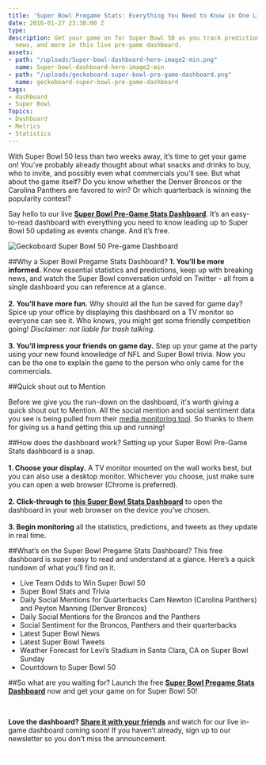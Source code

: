 ```yaml
---
title: 'Super Bowl Pregame Stats: Everything You Need to Know in One Live Dashboard'
date: 2016-01-27 23:38:00 Z
type: 
description: Get your game on for Super Bowl 50 as you track predictions, breaking
  news, and more in this live pre-game dashboard.
assets:
- path: "/uploads/Super-bowl-dashboard-hero-image2-min.png"
  name: Super-bowl-dashboard-hero-image2-min
- path: "/uploads/geckoboard-super-bowl-pre-game-dashboard.png"
  name: geckoboard-super-bowl-pre-game-dashboard
tags:
- dashboard
- Super Bowl
Topics:
- Dashboard
- Metrics
- Statistics
---
```


With Super Bowl 50 less than two weeks away, it’s time to get your game on! You’ve probably already thought about what snacks and drinks to buy, who to invite, and possibly even what commercials you’ll see. But what about the game itself? Do you know whether the Denver Broncos or the Carolina Panthers are favored to win? Or which quarterback is winning the popularity contest?

Say hello to our live **[Super Bowl Pre-Game Stats Dashboard](https://www.geckoboard.com/super-bowl-50/pre-game-dashboard/)**. It’s an easy-to-read dashboard with everything you need to know leading up to Super Bowl 50 updating as events change. And it’s free. 

![Geckoboard Super Bowl 50 Pre-game Dashboard](/uploads/geckoboard-super-bowl-pre-game-dashboard.png) 

##Why a Super Bowl Pregame Stats Dashboard?
**1. You’ll be more informed.** Know essential statistics and predictions, keep up with breaking news, and watch the Super Bowl conversation unfold on Twitter - all from a single dashboard you can reference at a glance. <br><br>
**2. You’ll have more fun.** Why should all the fun be saved for game day? Spice up your office by displaying this dashboard on a TV monitor so everyone can see it. Who knows, you might get some friendly competition going! *Disclaimer: not liable for trash talking.*<br><br>
**3. You’ll impress your friends on game day.** Step up your game at the party using your new found knowledge of NFL and Super Bowl trivia. Now you can be the one to explain the game to the person who only came for the commercials. 

##Quick shout out to Mention

Before we give you the run-down on the dashboard, it's worth giving a quick shout out to Mention. All the social mention and social sentiment data you see is being pulled from their [media monitoring tool](https://mention.com/en/media-monitoring/). So thanks to them for giving us a hand getting this up and running!

##How does the dashboard work?
Setting up your Super Bowl Pre-Game Stats dashboard is a snap.<br><br>
**1. Choose your display.** A TV monitor mounted on the wall works best, but you can also use a desktop monitor. Whichever you choose, just make sure you can open a web browser (Chrome is preferred).<br><br>
**2. Click-through to [this Super Bowl Stats Dashboard](https://www.geckoboard.com/super-bowl-50/pre-game-dashboard/)** to open the dashboard in your web browser on the device you’ve chosen. <br><br>
**3. Begin monitoring** all the statistics, predictions, and tweets as they update in real time. 

##What’s on the Super Bowl Pregame Stats Dashboard?
This free dashboard is super easy to read and understand at a glance. Here’s a quick rundown of what you’ll find on it. 
* Live Team Odds to Win Super Bowl 50
* Super Bowl Stats and Trivia
* Daily Social Mentions for Quarterbacks Cam Newton (Carolina Panthers) and Peyton Manning (Denver Broncos)
* Daily Social Mentions for the Broncos and the Panthers
* Social Sentiment for the Broncos, Panthers and their quarterbacks
* Latest Super Bowl News
* Latest Super Bowl Tweets
* Weather Forecast for Levi’s Stadium in Santa Clara, CA on Super Bowl Sunday
* Countdown to Super Bowl 50

##So what are you waiting for? 
Launch the free **[Super Bowl Pregame Stats Dashboard](https://www.geckoboard.com/super-bowl-50/)** now and get your game on for Super Bowl 50!  

<a href="https://www.geckoboard.com/super-bowl-50/" class="blog__btn" style="color:#fff;">Launch the Super Bowl Pre-game Dashboard</a>

**Love the dashboard? [Share it with your friends](https://twitter.com/intent/tweet?text=Who%27s+winning+the+%23SuperBowl+social+media+battle%3F+Monitor+the+build+up+with+%40geckoboard+%23SB50stats&url=http://bit.ly/1nOV7dm&@via=geckoboard)** and watch for our live in-game dashboard coming soon! If you haven’t already, sign up to our newsletter so you don’t miss the announcement. 

<a href="http://geckoboard.us1.list-manage.com/subscribe?u=f8c11c17753d5c653c8d22b3d&id=1d9b0f4b86" class="blog__btn" style="color:#fff;">Sign Me Up</a>
